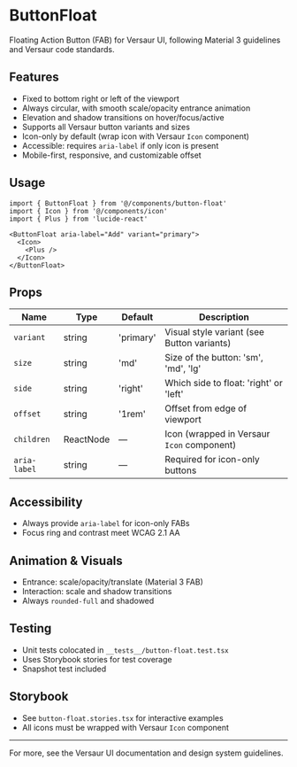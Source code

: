 # ButtonFloat

Floating Action Button (FAB) for Versaur UI, following Material 3 guidelines and Versaur code standards.

## Features
- Fixed to bottom right or left of the viewport
- Always circular, with smooth scale/opacity entrance animation
- Elevation and shadow transitions on hover/focus/active
- Supports all Versaur button variants and sizes
- Icon-only by default (wrap icon with Versaur `Icon` component)
- Accessible: requires `aria-label` if only icon is present
- Mobile-first, responsive, and customizable offset

## Usage

```tsx
import { ButtonFloat } from '@/components/button-float'
import { Icon } from '@/components/icon'
import { Plus } from 'lucide-react'

<ButtonFloat aria-label="Add" variant="primary">
  <Icon>
    <Plus />
  </Icon>
</ButtonFloat>
```

## Props

| Name        | Type     | Default   | Description                                      |
|-------------|----------|-----------|--------------------------------------------------|
| `variant`   | string   | 'primary' | Visual style variant (see Button variants)        |
| `size`      | string   | 'md'      | Size of the button: 'sm', 'md', 'lg'             |
| `side`      | string   | 'right'   | Which side to float: 'right' or 'left'           |
| `offset`    | string   | '1rem'    | Offset from edge of viewport                     |
| `children`  | ReactNode| —         | Icon (wrapped in Versaur `Icon` component)       |
| `aria-label`| string   | —         | Required for icon-only buttons                   |

## Accessibility
- Always provide `aria-label` for icon-only FABs
- Focus ring and contrast meet WCAG 2.1 AA

## Animation & Visuals
- Entrance: scale/opacity/translate (Material 3 FAB)
- Interaction: scale and shadow transitions
- Always `rounded-full` and shadowed

## Testing
- Unit tests colocated in `__tests__/button-float.test.tsx`
- Uses Storybook stories for test coverage
- Snapshot test included

## Storybook
- See `button-float.stories.tsx` for interactive examples
- All icons must be wrapped with Versaur `Icon` component

---
For more, see the Versaur UI documentation and design system guidelines.
